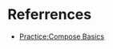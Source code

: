 # Referrences
- [Practice:Compose Basics](https://developer.android.com/codelabs/basic-android-kotlin-compose-composables-practice-problems#0)

